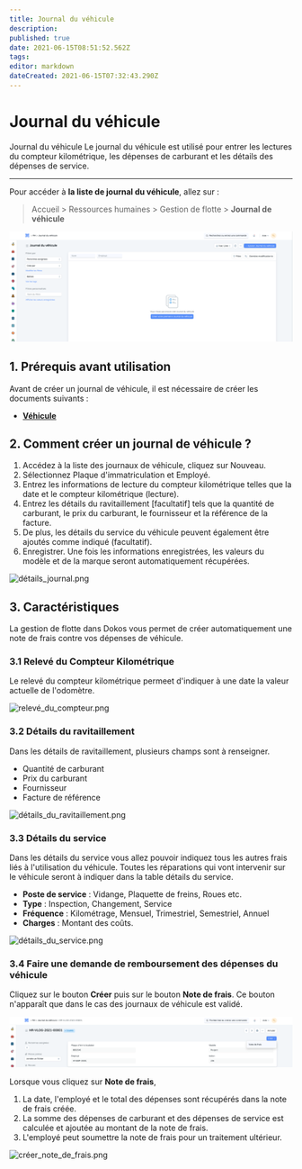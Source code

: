```yaml
---
title: Journal du véhicule
description: 
published: true
date: 2021-06-15T08:51:52.562Z
tags: 
editor: markdown
dateCreated: 2021-06-15T07:32:43.290Z
---
```


# Journal du véhicule

Journal du véhicule
Le journal du véhicule est utilisé pour entrer les lectures du compteur kilométrique, les dépenses de carburant et les détails des dépenses de service.

---

Pour accéder à **la liste de journal du véhicule**, allez sur :

> Accueil > Ressources humaines > Gestion de flotte > **Journal de véhicule**

![liste_journal.png](/content/rh/vehicle-log/liste_journal.png)

## 1. Prérequis avant utilisation

Avant de créer un journal de véhicule, il est nécessaire de créer les documents suivants :

- **[Véhicule](/dokos/hrms/cycle-de-vie/vehicle)**

## 2. Comment créer un journal de véhicule ?

1. Accédez à la liste des journaux de véhicule, cliquez sur Nouveau.
2. Sélectionnez Plaque d'immatriculation et Employé.
3. Entrez les informations de lecture du compteur kilométrique telles que la date et le compteur kilométrique (lecture).
4. Entrez les détails du ravitaillement [facultatif] tels que la quantité de carburant, le prix du carburant, le fournisseur et la référence de la facture.
5. De plus, les détails du service du véhicule peuvent également être ajoutés comme indiqué (facultatif).
6. Enregistrer. Une fois les informations enregistrées, les valeurs du modèle et de la marque seront automatiquement récupérées.

![détails_journal.png](/content/rh/vehicle-log/détails_journal.png)


## 3. Caractéristiques

La gestion de flotte dans Dokos vous permet de créer automatiquement une note de frais contre vos dépenses de véhicule.

### 3.1 Relevé du Compteur Kilométrique

Le relevé du compteur kilométrique permeet d'indiquer à une date la valeur actuelle de l'odomètre.

![relevé_du_compteur.png](/content/rh/vehicle-log/relevé_du_compteur.png)

### 3.2 Détails du ravitaillement

Dans les détails de ravitaillement, plusieurs champs sont à renseigner.

- Quantité de carburant
- Prix du carburant
- Fournisseur
- Facture de référence

![détails_du_ravitaillement.png](/content/rh/vehicle-log/détails_du_ravitaillement.png)

### 3.3 Détails du service

Dans les détails du service vous allez pouvoir indiquez tous les autres frais liés à l'utilisation du véhicule. Toutes les réparations qui vont intervenir sur le véhicule seront à indiquer dans la table détails du service.

- **Poste de service** : Vidange, Plaquette de freins, Roues etc.
- **Type** : Inspection, Changement, Service
- **Fréquence** : Kilométrage, Mensuel, Trimestriel, Semestriel, Annuel
- **Charges** : Montant des coûts.

![détails_du_service.png](/content/rh/vehicle-log/détails_du_service.png)

### 3.4 Faire une demande de remboursement des dépenses du véhicule

Cliquez sur le bouton **Créer** puis sur le bouton **Note de frais**. Ce bouton n'apparaît que dans le cas des journaux de véhicule est validé.

![demande_note_de_frais.png](/content/(unsorted)/demande_note_de_frais.png)

Lorsque vous cliquez sur **Note de frais**,

1. La date, l'employé et le total des dépenses sont récupérés dans la note de frais créée.
2. La somme des dépenses de carburant et des dépenses de service est calculée et ajoutée au montant de la note de frais.
3. L'employé peut soumettre la note de frais pour un traitement ultérieur.

![créer_note_de_frais.png](/content/(unsorted)/créer_note_de_frais.png)